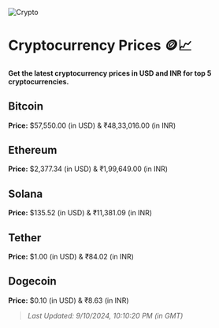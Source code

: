 
![Crypto](https://www.techguide.com.au/wp-content/uploads/2020/11/crypto3.jpeg)

# Cryptocurrency Prices 🪙📈

#### Get the latest cryptocurrency prices in USD and INR for top 5 cryptocurrencies.

## Bitcoin

**Price:** $57,550.00 (in USD) & ₹48,33,016.00 (in INR)

## Ethereum

**Price:** $2,377.34 (in USD) & ₹1,99,649.00 (in INR)

## Solana

**Price:** $135.52 (in USD) & ₹11,381.09 (in INR)

## Tether

**Price:** $1.00 (in USD) & ₹84.02 (in INR)

## Dogecoin

**Price:** $0.10 (in USD) & ₹8.63 (in INR)

> _Last Updated: 9/10/2024, 10:10:20 PM (in GMT)_
